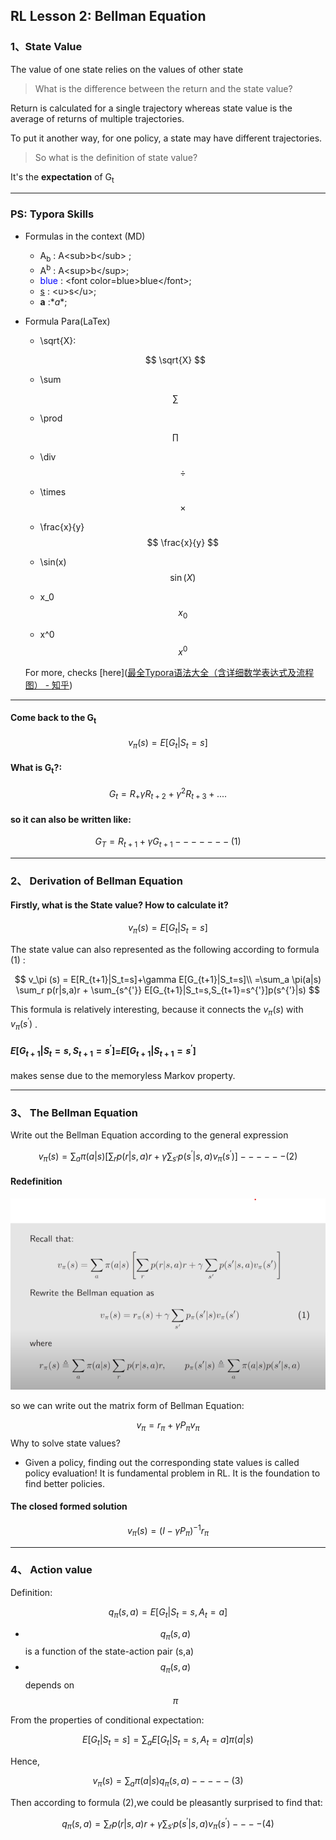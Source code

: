 ## RL Lesson 2: Bellman Equation

### 1、State Value

The value of one state relies on the values of other state

> What is the difference between the return and the state value?

Return is calculated for a single trajectory whereas state value is the average of returns of multiple trajectories.

To put it another way, for one policy, a state may have different trajectories.

> So what is the definition of state value?

It's the **expectation** of  G<sub>t</sub>

----------

### PS: Typora Skills

* Formulas in the context (MD)

  * A<sub>b</sub> : A\<sub>b\</sub> ; 
  * A<sup>b</sup> : A\<sup>b\</sup>;
  * <font color=blue>blue</font> : \<font color=blue>blue\</font>;
  * <u>s</u> : \<u>s\</u>;
  * **a** :\**a**;

* Formula Para(LaTex)

  * \sqrt{X}:

  $$
  \sqrt{X}
  $$

  

  * \sum

  $$
  \sum
  $$

  

  * \prod

  $$
  \prod
  $$

  

  * \div
    $$
    \div
    $$
    
  * \times
    $$
    \times
    $$
    
  * \frac{x}{y}
    $$
    \frac{x}{y}
    $$
    
  * \sin(x)
    $$
    \sin(X)
    $$
    
  * x_0
    $$
    x_0
    $$
    
  * x^0
    $$
    x^0
    $$
    

  For more, checks [here]([最全Typora语法大全（含详细数学表达式及流程图） - 知乎](https://zhuanlan.zhihu.com/p/138627806))
  
  

-------

#### Come back to the G<sub>t</sub>

$$
v_\pi(s)=E[G_t|S_t=s]
$$

#### What is G<sub>t</sub>?:

$$
G_t = R_+\gamma R_{t+2}+\gamma^2 R_{t+3}+....
$$

#### so it can also be written like:

$$
G_T=R_{t+1} +\gamma G_{t+1}     -------(1)
$$



_______

### 2、 Derivation of Bellman Equation

#### Firstly, what is the State value? How to calculate it?

$$
v_\pi(s)=E[G_t|S_t=s]
$$

The state value can also represented as the following according to formula (1) : 

$$
v_\pi (s) = E[R_{t+1}|S_t=s]+\gamma E[G_{t+1}|S_t=s]\\
=\sum_a \pi(a|s) \sum_r p(r|s,a)r + \sum_{s^{'}} E[G_{t+1}|S_t=s,S_{t+1}=s^{'}]p(s^{'}|s)
$$

 This formula is relatively interesting, because it connects the $v_\pi(s)$ with $v_\pi(s^{'})$ .

#### $E[G_{t+1}|S_t=s,S_{t+1}=s^{'}]$$=$$E[G_{t+1}|S_{t+1}=s^{'}]$

makes sense due to the memoryless Markov  property.

-----

### 3、 The Bellman Equation

Write out the Bellman Equation according to the general expression

$$
v_\pi(s)=\sum_a \pi(a|s)[\sum_rp(r|s,a)r+\gamma \sum_{s'} p(s^{'}|s,a)v_\pi(s^{'})]------(2)
$$

#### Redefinition 

![Matrix](printscreen/C2/Matrix_vector_form_of_the_BellmanEquation.png)

so we can write out the matrix form of Bellman Equation:

$$
v_\pi = r_\pi + \gamma P_\pi v_\pi
$$
Why to solve state values?

* Given a policy, finding out the corresponding state values is called policy evaluation! It is fundamental problem in RL. It is the foundation to find better policies.

#### The closed formed solution

$$
v_\pi(s)= (I-\gamma P_\pi)^{-1}r_\pi
$$

_____

### 4、 Action value

Definition:

$$
q_\pi(s,a) = E[G_t|S_t=s,A_t=a]
$$

* $$q_\pi(s,a)$$ is a function of the state-action pair (s,a)
* $$q_\pi(s,a)$$ depends on $$\pi$$

From the properties of conditional expectation:

$$
E[G_t|S_t=s]=\sum_a E[G_t|S_t=s,A_t=a]\pi(a|s)
$$

Hence,

$$
v_\pi(s)=\sum_a \pi(a|s)q_\pi(s,a)-----(3)
$$

Then according to formula (2),we could be pleasantly surprised to find that:

$$
q_\pi(s,a) = \sum_rp(r|s,a)r+\gamma \sum_{s'} p(s^{'}|s,a)v_\pi(s^{'})----(4)
$$






